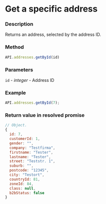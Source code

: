 # Get a specific address

### Description

Returns an address, selected by the address ID.

### Method

```js
API.addresses.getById(id)
```

### Parameters

`id` - *integer* - Address ID

### Example

```js
API.addresses.getById(7);
```

### Return value in resolved promise

```js
// Object.
{
  id: 7,
  customerId: 1,
  gender: "",
  company: "Testfirma",
  firstname: "Tester",
  lastname: "Tester",
  street: "Teststr. 1",
  suburb: "",
  postcode: "12345",
  city: "Testort",
  countryId: 81,
  zoneId: 84,
  class: null,
  b2bStatus: false
}

```
